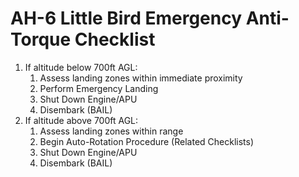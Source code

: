 # AH-6 Little Bird Emergency Anti-Torque Checklist

1. If altitude below 700ft AGL:
   1. Assess landing zones within immediate proximity
   2. Perform Emergency Landing
   3. Shut Down Engine/APU
   4. Disembark (BAIL)
2. If altitude above 700ft AGL:
   1. Assess landing zones within range
   2. Begin Auto-Rotation Procedure (Related Checklists)
   3. Shut Down Engine/APU
   4. Disembark (BAIL)
